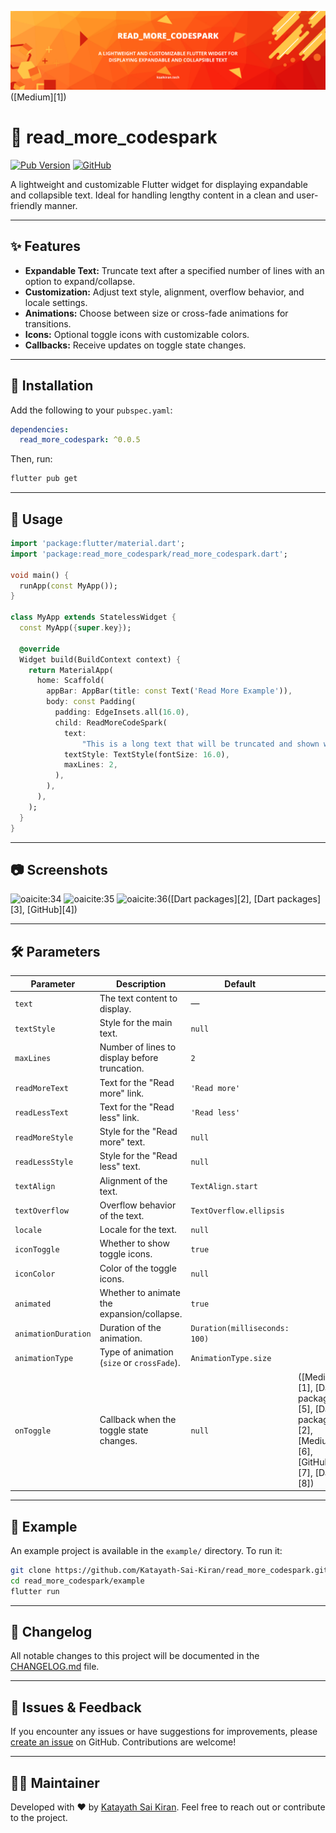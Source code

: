 

![oaicite:1](https://raw.githubusercontent.com/Katayath-Sai-Kiran/read_more_codespark/main/assets/banner.png)([Medium][1])

# 📖 read\_more\_codespark

[![Pub Version](https://img.shields.io/pub/v/read_more_codespark)](https://pub.dev/packages/read_more_codespark)
[![GitHub](https://img.shields.io/badge/GitHub-Katayath--Sai--Kiran%2Fread__more__codespark-blue?logo=github)](https://github.com/Katayath-Sai-Kiran/read_more_codespark)

A lightweight and customizable Flutter widget for displaying expandable and collapsible text. Ideal for handling lengthy content in a clean and user-friendly manner.

---

## ✨ Features

* **Expandable Text:** Truncate text after a specified number of lines with an option to expand/collapse.
* **Customization:** Adjust text style, alignment, overflow behavior, and locale settings.
* **Animations:** Choose between size or cross-fade animations for transitions.
* **Icons:** Optional toggle icons with customizable colors.
* **Callbacks:** Receive updates on toggle state changes.

---

## 🚀 Installation

Add the following to your `pubspec.yaml`:

```yaml
dependencies:
  read_more_codespark: ^0.0.5
```



Then, run:

```bash
flutter pub get
```



---

## 🧪 Usage

```dart
import 'package:flutter/material.dart';
import 'package:read_more_codespark/read_more_codespark.dart';

void main() {
  runApp(const MyApp());
}

class MyApp extends StatelessWidget {
  const MyApp({super.key});

  @override
  Widget build(BuildContext context) {
    return MaterialApp(
      home: Scaffold(
        appBar: AppBar(title: const Text('Read More Example')),
        body: const Padding(
          padding: EdgeInsets.all(16.0),
          child: ReadMoreCodeSpark(
            text:
                "This is a long text that will be truncated and shown with a 'show more' indicator. Tapping the indicator will reveal the full content. You can customize the text style, minimum lines displayed, and overflow behavior.",
            textStyle: TextStyle(fontSize: 16.0),
            maxLines: 2,
          ),
        ),
      ),
    );
  }
}
```



---

## 📷 Screenshots

![oaicite:34](https://raw.githubusercontent.com/Katayath-Sai-Kiran/read_more_codespark/main/assets/screenshots/screenshot1.png)
![oaicite:35](https://raw.githubusercontent.com/Katayath-Sai-Kiran/read_more_codespark/main/assets/screenshots/screenshot2.png)
![oaicite:36](https://raw.githubusercontent.com/Katayath-Sai-Kiran/read_more_codespark/main/assets/screenshots/screenshot3.png)([Dart packages][2], [Dart packages][3], [GitHub][4])

---

## 🛠️ Parameters

| Parameter           | Description                                   | Default                       |                                                                                            |
| ------------------- | --------------------------------------------- | ----------------------------- | ------------------------------------------------------------------------------------------ |
| `text`              | The text content to display.                  | —                             |                                                                                            |
| `textStyle`         | Style for the main text.                      | `null`                        |                                                                                            |
| `maxLines`          | Number of lines to display before truncation. | `2`                           |                                                                                            |
| `readMoreText`      | Text for the "Read more" link.                | `'Read more'`                 |                                                                                            |
| `readLessText`      | Text for the "Read less" link.                | `'Read less'`                 |                                                                                            |
| `readMoreStyle`     | Style for the "Read more" text.               | `null`                        |                                                                                            |
| `readLessStyle`     | Style for the "Read less" text.               | `null`                        |                                                                                            |
| `textAlign`         | Alignment of the text.                        | `TextAlign.start`             |                                                                                            |
| `textOverflow`      | Overflow behavior of the text.                | `TextOverflow.ellipsis`       |                                                                                            |
| `locale`            | Locale for the text.                          | `null`                        |                                                                                            |
| `iconToggle`        | Whether to show toggle icons.                 | `true`                        |                                                                                            |
| `iconColor`         | Color of the toggle icons.                    | `null`                        |                                                                                            |
| `animated`          | Whether to animate the expansion/collapse.    | `true`                        |                                                                                            |
| `animationDuration` | Duration of the animation.                    | `Duration(milliseconds: 100)` |                                                                                            |
| `animationType`     | Type of animation (`size` or `crossFade`).    | `AnimationType.size`          |                                                                                            |
| `onToggle`          | Callback when the toggle state changes.       | `null`                        | ([Medium][1], [Dart packages][5], [Dart packages][2], [Medium][6], [GitHub][7], [Dart][8]) |

---

## 🧩 Example

An example project is available in the `example/` directory. To run it:

```bash
git clone https://github.com/Katayath-Sai-Kiran/read_more_codespark.git
cd read_more_codespark/example
flutter run
```



---

## 📝 Changelog

All notable changes to this project will be documented in the [CHANGELOG.md](https://github.com/Katayath-Sai-Kiran/read_more_codespark/main/CHANGELOG.md) file.

---

## 🐛 Issues & Feedback

If you encounter any issues or have suggestions for improvements, please [create an issue](https://github.com/Katayath-Sai-Kiran/read_more_codespark/issues) on GitHub. Contributions are welcome!

---

## 👨‍💻 Maintainer

Developed with ❤️ by [Katayath Sai Kiran](https://github.com/Katayath-Sai-Kiran). Feel free to reach out or contribute to the project.





